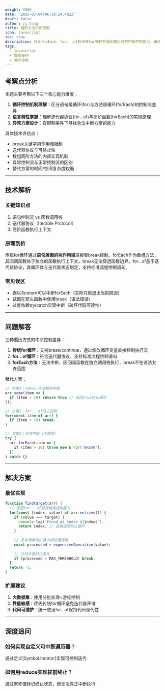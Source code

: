 ```yaml
---
weight: 2800
date: '2025-03-04T06:58:24.482Z'
draft: false
author: zi.Yang
title: 遍历方法中断控制
icon: javascript
toc: true
description: 对比forEach、for...of和传统for循环在遍历数组时的中断控制能力，请说明为什么某些方法无法使用break中断，并提供对应的替代解决方案。
tags:
  - javascript
  - 数组操作
  - 循环控制
---
```


## 考察点分析

本题主要考察以下三个核心能力维度：

1. **循环控制机制理解**：区分语句级循环(for)与方法级循环(forEach)的控制流差异
2. **语言特性掌握**：理解迭代器协议(for...of)与高阶函数(forEach)的实现原理
3. **异常方案设计**：在限制条件下寻找合法中断方案的能力

具体技术评估点：

- break关键字的作用域限制
- 迭代器协议与可终止性
- 数组高阶方法的内部实现机制
- 异常控制流与正常控制流的区别
- 替代方案的时间/空间复杂度权衡

---

## 技术解析

### 关键知识点

1. 语句控制流 vs 函数调用栈
2. 迭代器协议（Iterable Protocol）
3. 高阶函数执行上下文

### 原理剖析

传统for循环通过**语句层面的块作用域**直接受break控制。forEach作为数组方法，其回调函数处于独立的函数执行上下文，break无法穿透函数边界。for...of基于迭代器协议，其循环体与迭代器状态绑定，支持标准流程控制语句。

### 常见误区

- 误以为return可以中断forEach（实际只能退出当前回调）
- 试图在箭头函数中使用break（语法错误）
- 过度依赖try/catch实现中断（破坏代码可读性）

---

## 问题解答

三种遍历方式的中断控制差异：

1. **传统for循环**：支持break/continue，通过修改循环变量直接控制执行流
2. **for...of循环**：符合迭代器协议，支持标准流程控制语句
3. **forEach方法**：无法中断，因回调函数在独立调用栈执行，break不在语法允许范围

替代方案：

```javascript
// 方案1：some()方法模拟中断
arr.some(item => {
  if (item > 10) return true // 返回true终止遍历
});

// 方案2：for...of显式控制
for(const item of arr) {
  if (item > 10) break;
}

// 方案3：异常中断（不推荐）
try {
  arr.forEach(item => {
    if (item > 10) throw new Error('BREAK');
  });
} catch {}
```

---

## 解决方案

### 最优实现

```javascript
function findTarget(arr) {
  // 使用for...of获得最佳控制能力
  for(const [index, value] of arr.entries()) {
    if (value === target) {
      console.log(`Found at index ${index}`);
      return index; // 直接返回终止循环
    }
    
    // 复杂场景可扩展中间处理逻辑
    const processed = expensiveOperation(value);
    
    // 支持多重终止条件
    if (processed > MAX_THRESHOLD) break;
  }
  return -1;
}
```

### 扩展建议

1. **大数据集**：使用分批处理+游标控制
2. **性能敏感**：优先传统for循环避免迭代器开销
3. **代码可维护**：统一使用for...of保持代码现代性

---

## 深度追问

### 如何实现自定义可中断遍历器？

通过定义[Symbol.iterator]实现可控制迭代

### 如何用reduce实现提前终止？

通过累积值标记终止状态，但无法真正中断执行
